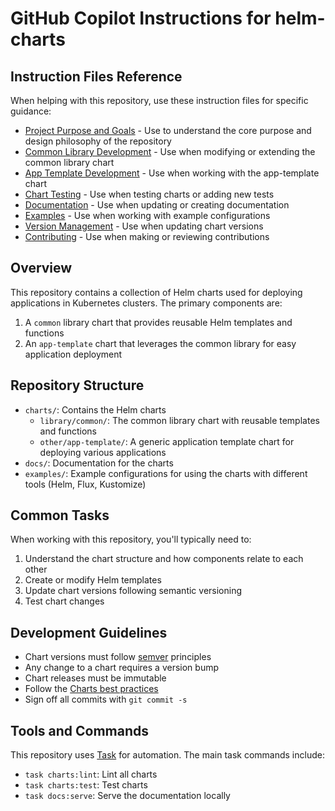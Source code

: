 # GitHub Copilot Instructions for helm-charts

## Instruction Files Reference

When helping with this repository, use these instruction files for specific guidance:

- [Project Purpose and Goals](.github/instructions/project-purpose.instructions.md) - Use to understand the core purpose and design philosophy of the repository
- [Common Library Development](.github/instructions/common-library.instructions.md) - Use when modifying or extending the common library chart
- [App Template Development](.github/instructions/app-template.instructions.md) - Use when working with the app-template chart
- [Chart Testing](.github/instructions/chart-testing.instructions.md) - Use when testing charts or adding new tests
- [Documentation](.github/instructions/documentation.instructions.md) - Use when updating or creating documentation
- [Examples](.github/instructions/examples.instructions.md) - Use when working with example configurations
- [Version Management](.github/instructions/versioning.instructions.md) - Use when updating chart versions
- [Contributing](.github/instructions/contributing.instructions.md) - Use when making or reviewing contributions

## Overview

This repository contains a collection of Helm charts used for deploying applications in Kubernetes clusters. The primary components are:

1. A `common` library chart that provides reusable Helm templates and functions
2. An `app-template` chart that leverages the common library for easy application deployment

## Repository Structure

- `charts/`: Contains the Helm charts
  - `library/common/`: The common library chart with reusable templates and functions
  - `other/app-template/`: A generic application template chart for deploying various applications
- `docs/`: Documentation for the charts
- `examples/`: Example configurations for using the charts with different tools (Helm, Flux, Kustomize)

## Common Tasks

When working with this repository, you'll typically need to:

1. Understand the chart structure and how components relate to each other
2. Create or modify Helm templates
3. Update chart versions following semantic versioning
4. Test chart changes

## Development Guidelines

- Chart versions must follow [semver](https://semver.org/) principles
- Any change to a chart requires a version bump
- Chart releases must be immutable
- Follow the [Charts best practices](https://helm.sh/docs/topics/chart_best_practices/)
- Sign off all commits with `git commit -s`

## Tools and Commands

This repository uses [Task](https://taskfile.dev/) for automation. The main task commands include:

- `task charts:lint`: Lint all charts
- `task charts:test`: Test charts
- `task docs:serve`: Serve the documentation locally
